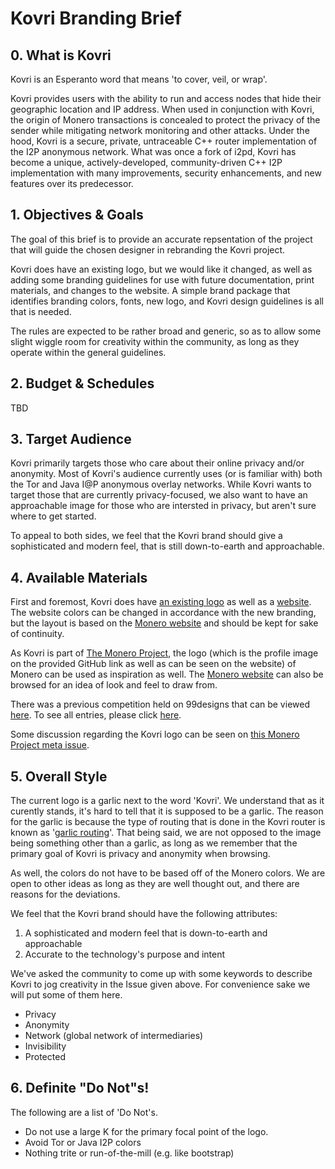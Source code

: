 # Kovri Branding Brief

## 0. What is Kovri
Kovri is an Esperanto word that means 'to cover, veil, or wrap'.

Kovri provides users with the ability to run and access nodes that hide their geographic location and IP address. When used in conjunction with Kovri, the origin of Monero transactions is concealed to protect the privacy of the sender while mitigating network monitoring and other attacks. Under the hood, Kovri is a secure, private, untraceable C++ router implementation of the I2P anonymous network. What was once a fork of i2pd, Kovri has become a unique, actively-developed, community-driven C++ I2P implementation with many improvements, security enhancements, and new features over its predecessor.

## 1. Objectives & Goals
The goal of this brief is to provide an accurate repsentation of the project that will guide the chosen designer in rebranding the Kovri project.

Kovri does have an existing logo, but we would like it changed, as well as adding some branding guidelines for use with future documentation, print materials, and changes to the website. A simple brand package that identifies branding colors, fonts, new logo, and Kovri design guidelines is all that is needed. 

The rules are expected to be rather broad and generic, so as to allow some slight wiggle room for creativity within the community, as long as they operate within the general guidelines.

## 2. Budget & Schedules

TBD

## 3. Target Audience

Kovri primarily targets those who care about their online privacy and/or anonymity. Most of Kovri's audience currently uses (or is familiar with) both the Tor and Java I@P anonymous overlay networks. While Kovri wants to target those that are currently privacy-focused, we also want to have an approachable image for those who are intersted in privacy, but aren't sure where to get started.

To appeal to both sides, we feel that the Kovri brand should give a sophisticated and modern feel, that is still down-to-earth and approachable.

## 4. Available Materials

First and foremost, Kovri does have [an existing logo](https://github.com/monero-project/kovri/blob/master/README.md) as well as a [website](https://getkovri.org). The website colors can be changed in accordance with the new branding, but the layout is based on the [Monero website](https://getmonero.org) and should be kept for sake of continuity.

As Kovri is part of [The Monero Project](https://github.com/monero-project), the logo (which is the profile image on the provided GitHub link as well as can be seen on the website) of Monero can be used as inspiration as well. The [Monero website](https://getmonero.org) can also be browsed for an idea of look and feel to draw from.

There was a previous competition held on 99designs that can be viewed [here](https://99designs.com/logo-design/contests/create-beautiful-logo-kovri-privacy-enhancing-open-source-652257). To see all entries, please click [here](https://99designs.com/logo-design/contests/create-beautiful-logo-kovri-privacy-enhancing-open-source-652257/entries).

Some discussion regarding the Kovri logo can be seen on [this Monero Project meta issue](https://github.com/monero-project/meta/issues/80).

## 5. Overall Style
The current logo is a garlic next to the word 'Kovri'. We understand that as it curently stands, it's hard to tell that it is supposed to be a garlic. The reason for the garlic is because the type of routing that is done in the Kovri router is known as '[garlic routing](https://getmonero.org/resources/moneropedia/garlic-routing.html)'. That being said, we are not opposed to the image being something other than a garlic, as long as we remember that the primary goal of Kovri is privacy and anonymity when browsing.

As well, the colors do not have to be based off of the Monero colors. We are open to other ideas as long as they are well thought out, and there are reasons for the deviations.

We feel that the Kovri brand should have the following attributes:
1. A sophisticated and modern feel that is down-to-earth and approachable
2. Accurate to the technology's purpose and intent

We've asked the community to come up with some keywords to describe Kovri to jog creativity in the Issue given above. For convenience sake we will put some of them here.
- Privacy
- Anonymity
- Network (global network of intermediaries)
- Invisibility
- Protected

## 6. Definite "Do Not"s!
The following are a list of 'Do Not's.
- Do not use a large K for the primary focal point of the logo.
- Avoid Tor or Java I2P colors
- Nothing trite or run-of-the-mill (e.g. like bootstrap)
